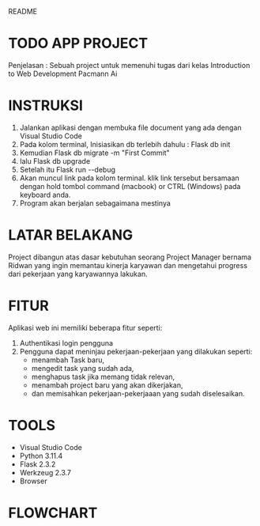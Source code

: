 README

# TODO APP PROJECT
Penjelasan : Sebuah project untuk memenuhi tugas dari kelas Introduction to Web Development Pacmann Ai

# INSTRUKSI
1. Jalankan aplikasi dengan membuka file document yang ada dengan Visual Studio Code
2. Pada kolom terminal, Inisiasikan db terlebih dahulu : Flask db init
3. Kemudian Flask db migrate -m "First Commit"
4. lalu Flask db upgrade
5. Setelah itu Flask run --debug
6. Akan muncul link pada kolom terminal. klik link tersebut bersamaan dengan hold tombol command (macbook) or CTRL (Windows) pada keyboard anda.
7. Program akan berjalan sebagaimana mestinya

# LATAR BELAKANG
Project dibangun atas dasar kebutuhan seorang Project Manager bernama Ridwan yang ingin memantau kinerja karyawan dan mengetahui progress dari pekerjaan yang karyawannya lakukan. 

# FITUR
Aplikasi web ini memiliki beberapa fitur seperti:
1. Authentikasi login pengguna
2. Pengguna dapat meninjau pekerjaan-pekerjaan yang dilakukan seperti:
   - menambah Task baru,
   - mengedit task yang sudah ada,
   - menghapus task jika memang tidak relevan,
   - menambah project baru yang akan dikerjakan,
   - dan memisahkan pekerjaan-pekerjaaan yang sudah diselesaikan.

# TOOLS
- Visual Studio Code
- Python 3.11.4
- Flask 2.3.2
- Werkzeug 2.3.7
- Browser

# FLOWCHART

